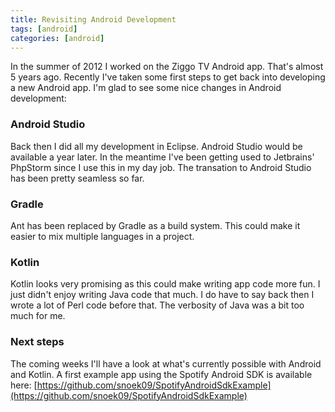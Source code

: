 ```yaml
---
title: Revisiting Android Development
tags: [android]
categories: [android]
---
```


In the summer of 2012 I worked on the Ziggo TV Android app. That's almost 5 years ago.
Recently I've taken some first steps to get back into developing a new Android app.
I'm glad to see some nice changes in Android development:

### Android Studio

Back then I did all my development in Eclipse. Android Studio would be available a year later.
In the meantime I've been getting used to Jetbrains' PhpStorm since I use this in my day job.
The transation to Android Studio has been pretty seamless so far.

### Gradle

Ant has been replaced by Gradle as a build system. This could make it easier to mix multiple languages in a project.

### Kotlin

Kotlin looks very promising as this could make writing app code more fun.
I just didn't enjoy writing Java code that much. I do have to say back then I wrote a lot of Perl code before that. The verbosity of Java was a bit too much for me.
 
### Next steps
 
The coming weeks I'll have a look at what's currently possible with Android and Kotlin.
A first example app using the Spotify Android SDK is available here:
[https://github.com/snoek09/SpotifyAndroidSdkExample](https://github.com/snoek09/SpotifyAndroidSdkExample)
